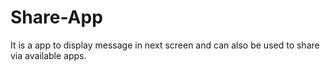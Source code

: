 # Share-App
It is a app to display message in next screen 
and can also be used to share via available apps.
